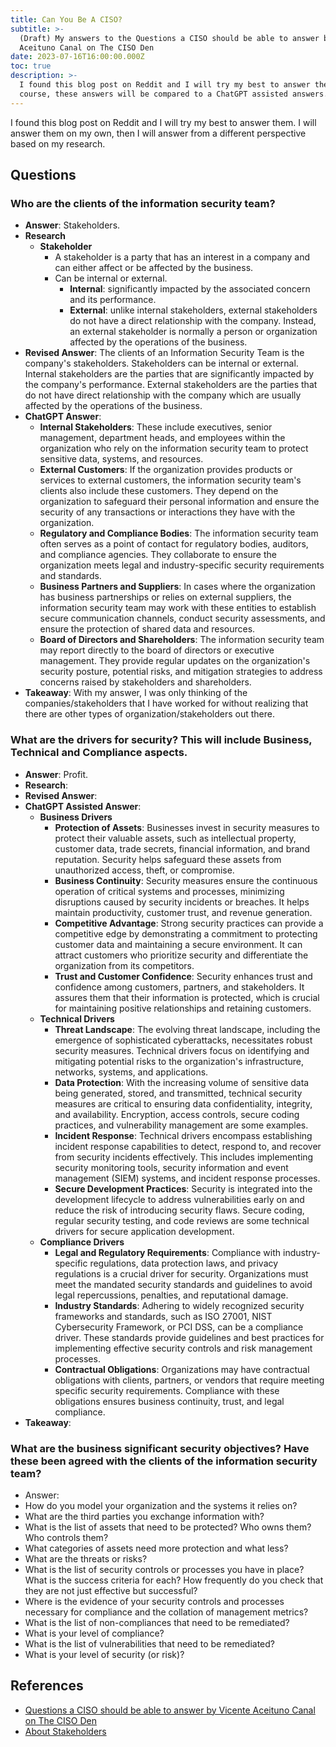 ```yaml
---
title: Can You Be A CISO?
subtitle: >-
  (Draft) My answers to the Questions a CISO should be able to answer by Vicente
  Aceituno Canal on The CISO Den
date: 2023-07-16T16:00:00.000Z
toc: true
description: >-
  I found this blog post on Reddit and I will try my best to answer them. Of
  course, these answers will be compared to a ChatGPT assisted answers.
---
```


I found this blog post on Reddit and I will try my best to answer them. I will answer them on my own, then I will answer from a different perspective based on my research.

## Questions

### Who are the clients of the information security team?

* **Answer**: Stakeholders.
* **Research**
  * **Stakeholder**
    * A stakeholder is a party that has an interest in a company and can either affect or be affected by the business.
    * Can be internal or external.
      * **Internal**: significantly impacted by the associated concern and its performance.
      * **External**: unlike internal stakeholders, external stakeholders do not have a direct relationship with the
        company. Instead, an external stakeholder is normally a person or organization affected by the operations of the business.
* **Revised Answer**: The clients of an Information Security Team is the company's stakeholders. Stakeholders can be internal or external. Internal stakeholders are the parties that are significantly impacted by the company's performance. External stakeholders are the parties that do not have direct relationship with the company which are usually affected by the operations of the business.
* **ChatGPT Answer**:
  * **Internal Stakeholders**: These include executives, senior management, department heads, and employees within the organization who rely on the information security team to protect sensitive data, systems, and resources.
  * **External Customers**: If the organization provides products or services to external customers, the information security team's clients also include these customers. They depend on the organization to safeguard their personal information and ensure the security of any transactions or interactions they have with the organization.
  * **Regulatory and Compliance Bodies**: The information security team often serves as a point of contact for regulatory bodies, auditors, and compliance agencies. They collaborate to ensure the organization meets legal and industry-specific security requirements and standards.
  * **Business Partners and Suppliers**: In cases where the organization has business partnerships or relies on external suppliers, the information security team may work with these entities to establish secure communication channels, conduct security assessments, and ensure the protection of shared data and resources.
  * **Board of Directors and Shareholders**: The information security team may report directly to the board of directors or executive management. They provide regular updates on the organization's security posture, potential risks, and mitigation strategies to address concerns raised by stakeholders and shareholders.
* **Takeaway**: With my answer, I was only thinking of the companies/stakeholders that I have worked for without realizing that there are other types of organization/stakeholders out there.

### What are the drivers for security? This will include Business, Technical and Compliance aspects.

* **Answer**: Profit.
* **Research**:
* **Revised Answer**:
* **ChatGPT Assisted Answer**:
  * **Business Drivers**
    * **Protection of Assets**: Businesses invest in security measures to protect their valuable assets, such as intellectual property, customer data, trade secrets, financial information, and brand reputation. Security helps safeguard these assets from unauthorized access, theft, or compromise.
    * **Business Continuity**: Security measures ensure the continuous operation of critical systems and processes, minimizing disruptions caused by security incidents or breaches. It helps maintain productivity, customer trust, and revenue generation.
    * **Competitive Advantage**: Strong security practices can provide a competitive edge by demonstrating a commitment to protecting customer data and maintaining a secure environment. It can attract customers who prioritize security and differentiate the organization from its competitors.
    * **Trust and Customer Confidence**: Security enhances trust and confidence among customers, partners, and stakeholders. It assures them that their information is protected, which is crucial for maintaining positive relationships and retaining customers.
  * **Technical Drivers**
    * **Threat Landscape**: The evolving threat landscape, including the emergence of sophisticated cyberattacks, necessitates robust security measures. Technical drivers focus on identifying and mitigating potential risks to the organization's infrastructure, networks, systems, and applications.
    * **Data Protection**: With the increasing volume of sensitive data being generated, stored, and transmitted, technical security measures are critical to ensuring data confidentiality, integrity, and availability. Encryption, access controls, secure coding practices, and vulnerability management are some examples.
    * **Incident Response**: Technical drivers encompass establishing incident response capabilities to detect, respond to, and recover from security incidents effectively. This includes implementing security monitoring tools, security information and event management (SIEM) systems, and incident response processes.
    * **Secure Development Practices**: Security is integrated into the development lifecycle to address vulnerabilities early on and reduce the risk of introducing security flaws. Secure coding, regular security testing, and code reviews are some technical drivers for secure application development.
  * **Compliance Drivers**
    * **Legal and Regulatory Requirements**: Compliance with industry-specific regulations, data protection laws, and privacy regulations is a crucial driver for security. Organizations must meet the mandated security standards and guidelines to avoid legal repercussions, penalties, and reputational damage.
    * **Industry Standards**: Adhering to widely recognized security frameworks and standards, such as ISO 27001, NIST Cybersecurity Framework, or PCI DSS, can be a compliance driver. These standards provide guidelines and best practices for implementing effective security controls and risk management processes.
    * **Contractual Obligations**: Organizations may have contractual obligations with clients, partners, or vendors that require meeting specific security requirements. Compliance with these obligations ensures business continuity, trust, and legal compliance.
* **Takeaway**:

### What are the business significant security objectives? Have these been agreed with the clients of the information security team?

* Answer:
* How do you model your organization and the systems it relies on?
* What are the third parties you exchange information with?
* What is the list of assets that need to be protected? Who owns them? Who controls them?
* What categories of assets need more protection and what less?
* What are the threats or risks?
* What
  is the list of security controls or processes you have in place? What
  is the success criteria for each? How frequently do you check that they
  are not just effective but successful?
* Where is the evidence of your security controls and processes necessary for compliance and the collation of management metrics?
* What is the list of non-compliances that need to be remediated?
* What is your level of compliance?
* What is the list of vulnerabilities that need to be remediated?
* What is your level of security (or risk)?

## References

* [Questions a CISO should be able to answer by Vicente Aceituno Canal on The CISO Den](https://medium.com/the-ciso-den/questions-a-ciso-should-be-able-to-answer-87cdc681f746)
* [About Stakeholders](https://www.investopedia.com/terms/s/stakeholder.asp)

